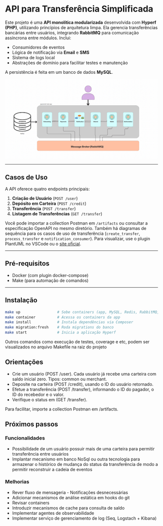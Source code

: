 # API para Transferência Simplificada

Este projeto é uma **API monolítica modularizada** desenvolvida com **Hyperf (PHP)**, utilizando princípios de arquitetura limpa. Ela gerencia transferências bancárias entre usuários, integrando **RabbitMQ** para comunicação assíncrona entre módulos. Inclui:

- Consumidores de eventos
- Lógica de notificação via **Email** e **SMS**
- Sistema de logs local
- Abstrações de domínio para facilitar testes e manutenção

A persistência é feita em um banco de dados **MySQL**.

![payments-hub-app](artifacts/arch.png)

---

## Casos de Uso

A API oferece quatro endpoints principais:

1. **Criação de Usuário** (`POST /user`)
2. **Depósito em Carteira** (`POST /credit`)
3. **Transferência** (`POST /transfer`)
4. **Listagem de Transferências** (`GET /transfer`)

Você pode importar a collection Postman em `/artifacts` ou consultar a especificação OpenAPI no mesmo diretório. Também há diagramas de sequência para os casos de uso de transferência (`create_transfer`, `process_transfer` e `notification_consumer`). Para visualizar, use o plugin PlantUML no VSCode ou o [site oficial](https://www.plantuml.com/).

---

## Pré-requisitos

- Docker (com plugin docker-compose)
- Make (para automação de comandos)

---

## Instalação

```bash
make up                 # Sobe containers (app, MySQL, Redis, RabbitMQ, etc.)
make container          # Acessa os containers da app
make install            # Instala dependências via Composer
make migration:fresh    # Roda migrations do banco
make start              # Inicia a aplicação Hyperf
```


Outros comandos como execução de testes, coverage e etc, podem ser visualizados no arquivo Makefile na raiz do projeto

## Orientações
- Crie um usuário (POST /user). Cada usuário já recebe uma carteira com saldo inicial zero. Tipos: common ou merchant.
- Deposite na carteira (POST /credit), usando o ID do usuário retornado.
- Efetue a transferência (POST /transfer), informando o ID do pagador, o ID do recebedor e o valor.
- Verifique o status em (GET /transfer).

Para facilitar, importe a collection Postman em /artifacts.

## Próximos passos
### Funcionalidades
- Possibilidade de um usuário possuir mais de uma carteira para permitir transferência entre usuários
- Implantar mecanismo em banco NoSql ou outra tecnologia para armazenar o histórico de mudança do status da transferência de modo a permitir reconstruir a cadeia de eventos

### Melhorias
- Rever fluxo de mensageria - Notificações desnecessárias
- Adicionar mecanismos de análise estática em hooks do git
- Revisar containers
- Introduzir mecanismos de cache para consulta de saldo
- Implementar agentes de observabilidade
- Implementar serviço de gerenciamento de log (Seq, Logstach + Kibana)